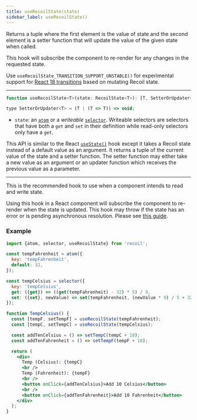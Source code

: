 ```yaml
---
title: useRecoilState(state)
sidebar_label: useRecoilState()
---
```


Returns a tuple where the first element is the value of state and the second element is a setter function that will update the value of the given state when called.

This hook will subscribe the component to re-render for any changes in the requested state.

Use `useRecoilState_TRANSITION_SUPPORT_UNSTABLE()` for experimental support for [React 18 transitions](/docs/guides/transitions) based on mutating Recoil state.

---

```jsx
function useRecoilState<T>(state: RecoilState<T>): [T, SetterOrUpdater<T>];

type SetterOrUpdater<T> = (T | (T => T)) => void;
```

- `state`: an [`atom`](/docs/api-reference/core/atom) or a _writeable_ [`selector`](/docs/api-reference/core/selector). Writeable selectors are selectors that have both a `get` and `set` in their definition while read-only selectors only have a `get`.

This API is similar to the React [`useState()`](https://react.dev/reference/react/useState) hook except it takes a Recoil state instead of a default value as an argument.  It returns a tuple of the current value of the state and a setter function.  The setter function may either take a new value as an argument or an updater function which receives the previous value as a parameter.

---

This is the recommended hook to use when a component intends to read and write state.

Using this hook in a React component will subscribe the component to re-render when the state is updated.  This hook may throw if the state has an error or is pending asynchronous resolution.  Please see [this guide](/docs/guides/asynchronous-data-queries).

### Example

```jsx
import {atom, selector, useRecoilState} from 'recoil';

const tempFahrenheit = atom({
  key: 'tempFahrenheit',
  default: 32,
});

const tempCelsius = selector({
  key: 'tempCelsius',
  get: ({get}) => ((get(tempFahrenheit) - 32) * 5) / 9,
  set: ({set}, newValue) => set(tempFahrenheit, (newValue * 9) / 5 + 32),
});

function TempCelsius() {
  const [tempF, setTempF] = useRecoilState(tempFahrenheit);
  const [tempC, setTempC] = useRecoilState(tempCelsius);

  const addTenCelsius = () => setTempC(tempC + 10);
  const addTenFahrenheit = () => setTempF(tempF + 10);

  return (
    <div>
      Temp (Celsius): {tempC}
      <br />
      Temp (Fahrenheit): {tempF}
      <br />
      <button onClick={addTenCelsius}>Add 10 Celsius</button>
      <br />
      <button onClick={addTenFahrenheit}>Add 10 Fahrenheit</button>
    </div>
  );
}
```
